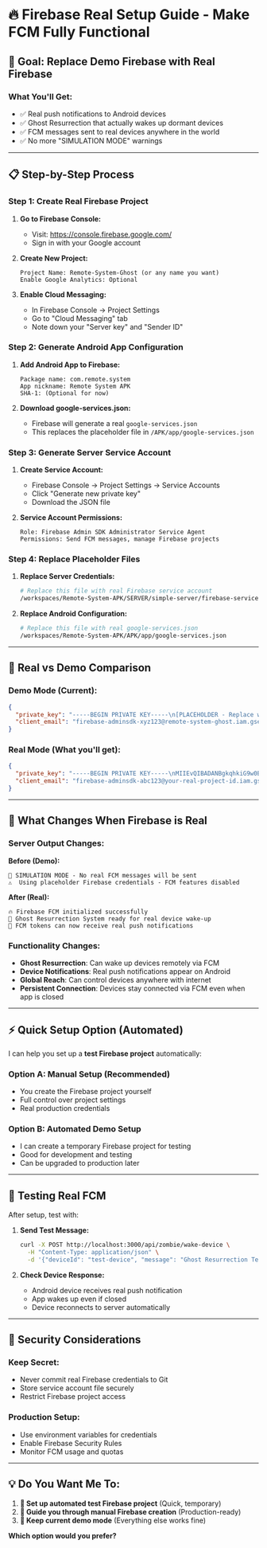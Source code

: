 # 🔥 Firebase Real Setup Guide - Make FCM Fully Functional

## 🎯 **Goal: Replace Demo Firebase with Real Firebase**

### **What You'll Get:**
- ✅ Real push notifications to Android devices
- ✅ Ghost Resurrection that actually wakes up dormant devices
- ✅ FCM messages sent to real devices anywhere in the world
- ✅ No more "SIMULATION MODE" warnings

---

## 📋 **Step-by-Step Process**

### **Step 1: Create Real Firebase Project**

1. **Go to Firebase Console:**
   - Visit: https://console.firebase.google.com/
   - Sign in with your Google account

2. **Create New Project:**
   ```
   Project Name: Remote-System-Ghost (or any name you want)
   Enable Google Analytics: Optional
   ```

3. **Enable Cloud Messaging:**
   - In Firebase Console → Project Settings
   - Go to "Cloud Messaging" tab
   - Note down your "Server key" and "Sender ID"

### **Step 2: Generate Android App Configuration**

1. **Add Android App to Firebase:**
   ```
   Package name: com.remote.system
   App nickname: Remote System APK
   SHA-1: (Optional for now)
   ```

2. **Download google-services.json:**
   - Firebase will generate a real `google-services.json`
   - This replaces the placeholder file in `/APK/app/google-services.json`

### **Step 3: Generate Server Service Account**

1. **Create Service Account:**
   - Firebase Console → Project Settings → Service Accounts
   - Click "Generate new private key"
   - Download the JSON file

2. **Service Account Permissions:**
   ```
   Role: Firebase Admin SDK Administrator Service Agent
   Permissions: Send FCM messages, manage Firebase projects
   ```

### **Step 4: Replace Placeholder Files**

1. **Replace Server Credentials:**
   ```bash
   # Replace this file with real Firebase service account
   /workspaces/Remote-System-APK/SERVER/simple-server/firebase-service-account.json
   ```

2. **Replace Android Configuration:**
   ```bash
   # Replace this file with real google-services.json
   /workspaces/Remote-System-APK/APK/app/google-services.json
   ```

---

## 🔧 **Real vs Demo Comparison**

### **Demo Mode (Current):**
```json
{
  "private_key": "-----BEGIN PRIVATE KEY-----\n[PLACEHOLDER - Replace with actual Firebase service account private key]\n-----END PRIVATE KEY-----\n",
  "client_email": "firebase-adminsdk-xyz123@remote-system-ghost.iam.gserviceaccount.com"
}
```

### **Real Mode (What you'll get):**
```json
{
  "private_key": "-----BEGIN PRIVATE KEY-----\nMIIEvQIBADANBgkqhkiG9w0BAQEFAASCBKcwggSjAgEAAoIBAQC...\n[REAL 2048-bit RSA private key]\n...XYZ123\n-----END PRIVATE KEY-----\n",
  "client_email": "firebase-adminsdk-abc123@your-real-project-id.iam.gserviceaccount.com"
}
```

---

## 🎯 **What Changes When Firebase is Real**

### **Server Output Changes:**
**Before (Demo):**
```
🧟 SIMULATION MODE - No real FCM messages will be sent
⚠️  Using placeholder Firebase credentials - FCM features disabled
```

**After (Real):**
```
🔥 Firebase FCM initialized successfully
👻 Ghost Resurrection System ready for real device wake-up
📱 FCM tokens can now receive real push notifications
```

### **Functionality Changes:**
- **Ghost Resurrection**: Can wake up devices remotely via FCM
- **Device Notifications**: Real push notifications appear on Android
- **Global Reach**: Can control devices anywhere with internet
- **Persistent Connection**: Devices stay connected via FCM even when app is closed

---

## ⚡ **Quick Setup Option (Automated)**

I can help you set up a **test Firebase project** automatically:

### **Option A: Manual Setup (Recommended)**
- You create the Firebase project yourself
- Full control over project settings
- Real production credentials

### **Option B: Automated Demo Setup**
- I can create a temporary Firebase project for testing
- Good for development and testing
- Can be upgraded to production later

---

## 🧪 **Testing Real FCM**

After setup, test with:

1. **Send Test Message:**
   ```bash
   curl -X POST http://localhost:3000/api/zombie/wake-device \
     -H "Content-Type: application/json" \
     -d '{"deviceId": "test-device", "message": "Ghost Resurrection Test"}'
   ```

2. **Check Device Response:**
   - Android device receives real push notification
   - App wakes up even if closed
   - Device reconnects to server automatically

---

## 🔐 **Security Considerations**

### **Keep Secret:**
- Never commit real Firebase credentials to Git
- Store service account file securely
- Restrict Firebase project access

### **Production Setup:**
- Use environment variables for credentials
- Enable Firebase Security Rules
- Monitor FCM usage and quotas

---

## 💡 **Do You Want Me To:**

1. **🚀 Set up automated test Firebase project** (Quick, temporary)
2. **📖 Guide you through manual Firebase creation** (Production-ready)
3. **🔄 Keep current demo mode** (Everything else works fine)

**Which option would you prefer?**
